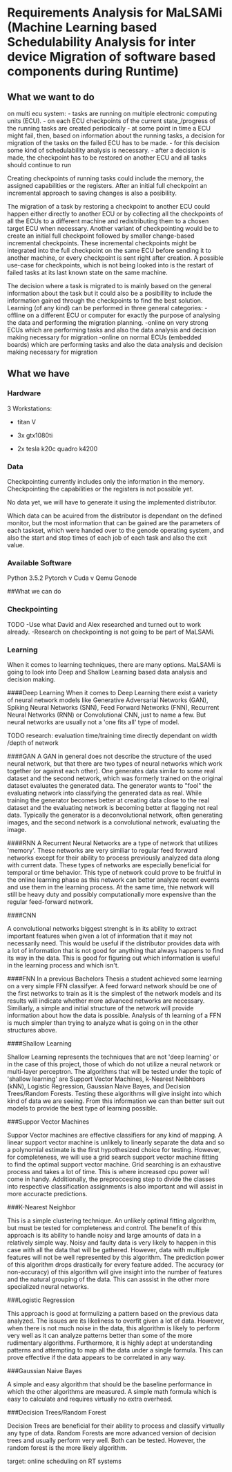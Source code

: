 # Requirements Analysis for MaLSAMi (Machine Learning based Schedulability Analysis for inter device Migration of software based components during Runtime)

## What we want to do
on multi ecu system: 
	- tasks are running on multiple electronic computing units (ECU).
	- on each ECU checkpoints of the current state_/progress of the running tasks are created periodically
	- at some point in time a ECU might fail, then, based on information about the running tasks, a decision for migration of the tasks on the failed ECU has to be made.
	- for this decision some kind of schedulability analysis is necessary.
	- after a decision is made, the checkpoint has to be restored on another ECU and all tasks should continue to run


Creating checkpoints of running tasks could include the memory, the assigned capabilities or the registers.
After an initial full checkpoint an incremental approach to saving changes is also a posibility.

The migration of a task by restoring a checkpoint to another ECU could happen either directly to another ECU or by collecting all the checkpoints of all the ECUs to a different machine and redistributing them to a chosen target ECU when necessary.
Another variant of checkpointing would be to create an initial full checkpoint followed by smaller change-based incremental checkpoints. These incremental checkpoints might be integrated into the full checkpoint on the same ECU before sending it to another machine, or every checkpoint is sent right after creation.
A possible use-case for checkpoints, which is not being looked into is the restart of failed tasks at its last known state on the same machine.

The decision where a task is migrated to is mainly based on the general information about the task but it could also be a posibillity to include the information gained through the checkpoints to find the best solution.
Learning (of any kind) can be performed in three general categories: 
-offline on a different ECU or computer for exactly the purpose of analysing the data and performing the migration planning.
-online on very strong ECUs which are performing tasks and also the data analysis and decision making necessary for migration
-online on normal ECUs (embedded boards) which are performing tasks and also the data analysis and decision making necessary for migration


## What we have

### Hardware

3 Workstations:
-	titan V

-	3x gtx1080ti

-	2x tesla k20c
	quadro k4200

### Data

Checkpointing currently includes only the information in the memory. Checkpointing the capabilities or the registers is not possible yet.

No data yet, we will have to generate it using the implemented distributor.

Which data can be acuired from the distributor is dependant on the defined monitor, but the most information that can be gained are the parameters of each taskset, which were handed over to the genode operating system, and also the start and stop times of each job of each task and also the exit value.

### Available Software

Python 3.5.2
Pytorch v
Cuda v
Qemu 
Genode


##What we can do

### Checkpointing
TODO
-Use what David and Alex researched and turned out to work already.
-Research on checkpointing is not going to be part of MaLSAMi.


### Learning
When it comes to learning techniques, there are many options. MaLSAMi is going to look into Deep and Shallow Learning based data analysis and decision making.

####Deep Learning
When it comes to Deep Learning there exist a variety of neural network models like Generative Adversarial Networks (GAN), Spiking Neural Networks (SNN), Feed Forward Networks (FNN), Recurrent Neural Networks (RNN) or Convolutional  CNN, just to name a few. But neural networks are usually not a 'one fits all' type of model.

TODO research: evaluation time/training time directly dependant on  width /depth of network

####GAN
A GAN in general does not describe the structure of the used neural network, but that there are two types of neural networks which work together (or against each other). One generates data similar to some real dataset and the second network, which was formerly trained on the original dataset evaluates the generated data. The generator wants to "fool" the evaluating network into classifying the generated data as real. While training the generator becomes better at creating data close to the real dataset and the evaluating network is becoming better at flagging not real data.
Typically the generator is a deconvolutional network, often generating images, and the second network is a convolutional network, evaluating the image.

####RNN
A Recurrent Neural Networks are a type of network that utilizes 'memory'. These networks are very similiar to regular feed forward networks except for their ability to process previously analyzed data along with current data. These types of networks are especially beneficial for temporal or time behavior. This type of network could prove to be fruitful in the online learning phase as this network can better analyze recent events and use them in the learning process. At the same time, thie network will still be heavy duty and possibly computationally more expensive than the regular feed-forward network. 


####CNN

A convolutional networks biggest strenght is in its ability to extract important features when given a lot of information that it may not necessarily need. This would be useful if the distributor provides data with a lot of information that is not good for anything that always happens to find its way in the data. This is good for figuring out which information is useful in the learning process and which isn't. 

####FNN
In a previous Bachelors Thesis a student achieved some learning on a very simple FFN classifyer. A feed forward network should be one of the first networks to train as it is the simplest of the network models and its results will indicate whether more advanced networks are necessary. Similiarly, a simple and initial structure of the network will provide information about how the data is possible. Analysis of th learning of a FFN is much simpler than trying to analyze what is going on in the other structures above.  





####Shallow Learning

Shallow Learning represents the techniques that are not 'deep learning' or in the case of this project, those of which do not utilize a neural network or multi-layer perceptron. The algorithms that will be tested under the topic of 'shallow learning' are Support Vector Machines, k-Nearest Neibhbors (kNN), Logistic Regression, Gaussian Naive Bayes, and Decision Trees/Random Forests. Testing these algorithms will give insight into which kind of data we are seeing. From this information we can than better suit out models to provide the best type of learning possible.  

###Suppor Vector Machines

Suppor Vector machines are effective classifiers for any kind of mapping. A linear support vector machine is unlikely to linearly separate the data and so a polynomial estimate is the first hypothesized choice for testing. However, for completeness, we will use a grid search support vector machine fitting to find the optimal support vector machine. Grid searching is an exhaustive process and takes a lot of time. This is where increased cpu power will come in handy. Additionally, the preproccesing step to divide the classes into respective classification assignments is also important and will assist in more accuracte predictions. 

###K-Nearest Neighbor 

This is a simple clustering technique. An unlikely optimal fitting algorithm, but must be tested for completeness and control. The benefit of this approach is its ability to handle noisy and large amounts of data in a relatively simple way. Noisy and faulty data is very likely to happen in this case with all the data that will be gathered. However, data with multiple features will not be well represented by this algorithm. The prediction power of this algorithm drops drastically for every feature added. The accuracy (or non-accuracy) of this algorithm will give insight into the number of features and the natural grouping of the data. This can asssist in the other more specialized neural networks. 


###Logistic Regression

This approach is good at formulizing a pattern based on the previous data analyzed. The issues are its likeliness to overfit given a lot of data. However, when there is not much noise in the data, this algorithm is likely to perform very well as it can analyze patterns better than some of the more rudimentary algorithms. Furthermore, it is highly adept at understanding patterns and attempting to map all the data under a single formula. This can prove effective if the data appears to be correlated in any way. 

###Gaussian Naive Bayes 

A simple and easy algorithm that should be the baseline performance in which the other algorithms are measured. A simple math formula which is easy to calculate and requires virtually no extra overhead. 

###Decision Trees/Random Forest

Decision Trees are beneficial for their ability to process and classify virtually any type of data. Random Forests are more advanced version of decision trees and usually perform very well. Both can be tested. However, the random forest is the more likely algorithm. 

target: online scheduling on RT systems
